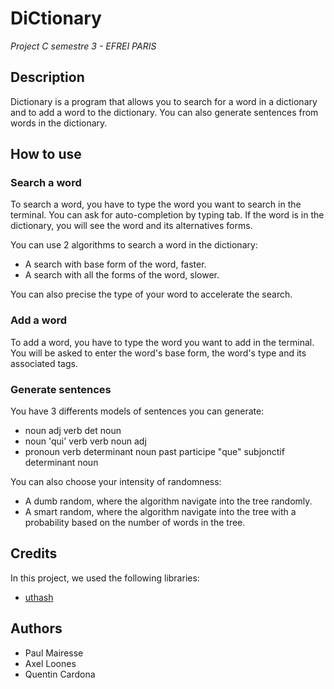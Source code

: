 # DiCtionary
*Project C semestre 3 - EFREI PARIS*

## Description
Dictionary is a program that allows you to search for a word in a dictionary and to add a word to the dictionary.
You can also generate sentences from words in the dictionary.

## How to use
### Search a word
To search a word, you have to type the word you want to search in the terminal.
You can ask for auto-completion by typing tab.
If the word is in the dictionary, you will see the word and its alternatives forms.

You can use 2 algorithms to search a word in the dictionary:
- A search with base form of the word, faster.
- A search with all the forms of the word, slower.

You can also precise the type of your word to accelerate the search.

### Add a word
To add a word, you have to type the word you want to add in the terminal.
You will be asked to enter the word's base form, the word's type and its associated tags.

### Generate sentences
You have 3 differents models of sentences you can generate:
- noun adj verb det noun
- noun 'qui' verb verb noun adj
- pronoun verb determinant noun past participe "que" subjonctif determinant noun
  
You can also choose your intensity of randomness:
- A dumb random, where the algorithm navigate into the tree randomly.
- A smart random, where the algorithm navigate into the tree with a probability based on the number of words in the tree.

## Credits
In this project, we used the following libraries:
- [uthash](https://troydhanson.github.io/uthash/)

## Authors
- Paul Mairesse
- Axel Loones
- Quentin Cardona
